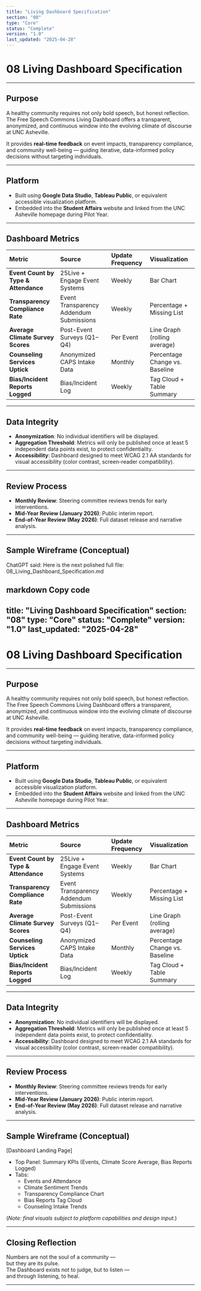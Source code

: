 ```yaml
---
title: "Living Dashboard Specification"
section: "08"
type: "Core"
status: "Complete"
version: "1.0"
last_updated: "2025-04-28"
---
```


# 08 Living Dashboard Specification

---

## Purpose

A healthy community requires not only bold speech, but honest reflection.  
The Free Speech Commons Living Dashboard offers a transparent, anonymized, and continuous window into the evolving climate of discourse at UNC Asheville.

It provides **real-time feedback** on event impacts, transparency compliance, and community well-being — guiding iterative, data-informed policy decisions without targeting individuals.

---

## Platform

- Built using **Google Data Studio**, **Tableau Public**, or equivalent accessible visualization platform.
- Embedded into the **Student Affairs** website and linked from the UNC Asheville homepage during Pilot Year.

---

## Dashboard Metrics

| Metric | Source | Update Frequency | Visualization |
|:-------|:-------|:------------------|:--------------|
| **Event Count by Type & Attendance** | 25Live + Engage Event Systems | Weekly | Bar Chart |
| **Transparency Compliance Rate** | Event Transparency Addendum Submissions | Weekly | Percentage + Missing List |
| **Average Climate Survey Scores** | Post-Event Surveys (Q1–Q4) | Per Event | Line Graph (rolling average) |
| **Counseling Services Uptick** | Anonymized CAPS Intake Data | Monthly | Percentage Change vs. Baseline |
| **Bias/Incident Reports Logged** | Bias/Incident Log | Weekly | Tag Cloud + Table Summary |

---

## Data Integrity

- **Anonymization**: No individual identifiers will be displayed.
- **Aggregation Threshold**: Metrics will only be published once at least 5 independent data points exist, to protect confidentiality.
- **Accessibility**: Dashboard designed to meet WCAG 2.1 AA standards for visual accessibility (color contrast, screen-reader compatibility).

---

## Review Process

- **Monthly Review**: Steering committee reviews trends for early interventions.
- **Mid-Year Review (January 2026)**: Public interim report.
- **End-of-Year Review (May 2026)**: Full dataset release and narrative analysis.

---

## Sample Wireframe (Conceptual)

ChatGPT said:
Here is the next polished full file:
08_Living_Dashboard_Specification.md

markdown
Copy code
---
title: "Living Dashboard Specification"
section: "08"
type: "Core"
status: "Complete"
version: "1.0"
last_updated: "2025-04-28"
---

# 08 Living Dashboard Specification

---

## Purpose

A healthy community requires not only bold speech, but honest reflection.  
The Free Speech Commons Living Dashboard offers a transparent, anonymized, and continuous window into the evolving climate of discourse at UNC Asheville.

It provides **real-time feedback** on event impacts, transparency compliance, and community well-being — guiding iterative, data-informed policy decisions without targeting individuals.

---

## Platform

- Built using **Google Data Studio**, **Tableau Public**, or equivalent accessible visualization platform.
- Embedded into the **Student Affairs** website and linked from the UNC Asheville homepage during Pilot Year.

---

## Dashboard Metrics

| Metric | Source | Update Frequency | Visualization |
|:-------|:-------|:------------------|:--------------|
| **Event Count by Type & Attendance** | 25Live + Engage Event Systems | Weekly | Bar Chart |
| **Transparency Compliance Rate** | Event Transparency Addendum Submissions | Weekly | Percentage + Missing List |
| **Average Climate Survey Scores** | Post-Event Surveys (Q1–Q4) | Per Event | Line Graph (rolling average) |
| **Counseling Services Uptick** | Anonymized CAPS Intake Data | Monthly | Percentage Change vs. Baseline |
| **Bias/Incident Reports Logged** | Bias/Incident Log | Weekly | Tag Cloud + Table Summary |

---

## Data Integrity

- **Anonymization**: No individual identifiers will be displayed.
- **Aggregation Threshold**: Metrics will only be published once at least 5 independent data points exist, to protect confidentiality.
- **Accessibility**: Dashboard designed to meet WCAG 2.1 AA standards for visual accessibility (color contrast, screen-reader compatibility).

---

## Review Process

- **Monthly Review**: Steering committee reviews trends for early interventions.
- **Mid-Year Review (January 2026)**: Public interim report.
- **End-of-Year Review (May 2026)**: Full dataset release and narrative analysis.

---

## Sample Wireframe (Conceptual)

[Dashboard Landing Page]

- Top Panel: Summary KPIs (Events, Climate Score Average, Bias Reports Logged)
- Tabs:
	- Events and Attendance
	- Climate Sentiment Trends
	- Transparency Compliance Chart
	- Bias Reports Tag Cloud
	- Counseling Intake Trends


(*Note: final visuals subject to platform capabilities and design input.*)

---

## Closing Reflection

Numbers are not the soul of a community —  
but they are its pulse.  
The Dashboard exists not to judge, but to listen —  
and through listening, to heal.

---

